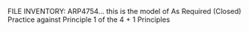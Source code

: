FILE INVENTORY:
ARP4754... this is the model of As Required (Closed) Practice against Principle 1 of the 4 + 1 Principles

